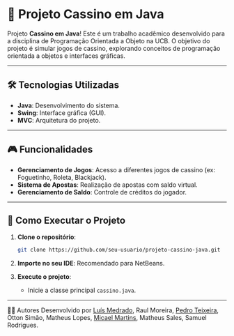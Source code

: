# 🎲 Projeto Cassino em Java

Projeto **Cassino em Java**! Este é um trabalho acadêmico desenvolvido para a disciplina de Programação Orientada a Objeto na UCB. O objetivo do projeto é simular jogos de cassino, explorando conceitos de programação orientada a objetos e interfaces gráficas.

---

## 🛠️ Tecnologias Utilizadas

- **Java**: Desenvolvimento do sistema.
- **Swing**: Interface gráfica (GUI).
- **MVC**: Arquitetura do projeto.

---

## 🎮 Funcionalidades

- **Gerenciamento de Jogos**: Acesso a diferentes jogos de cassino (ex: Foguetinho, Roleta, Blackjack).
- **Sistema de Apostas**: Realização de apostas com saldo virtual.
- **Gerenciamento de Saldo**: Controle de créditos do jogador.

---

## 🚀 Como Executar o Projeto

1. **Clone o repositório**:
   ```bash
   git clone https://github.com/seu-usuario/projeto-cassino-java.git
   ```

2. **Importe no seu IDE**: Recomendado para NetBeans.

3. **Execute o projeto**:
   - Inicie a classe principal `cassino.java`.

---

👨‍💻 Autores
Desenvolvido por [Luís Medrado](https://github.com/LuisMedrado/), Raul Moreira, [Pedro Teixeira](https://github.com/PedroRodriguesTeixeira), Otton Simão, Matheus Lopes, [Micael Martins](https://github.com/Micael-Martins), Matheus Sales, Samuel Rodrigues. 
